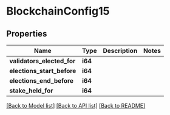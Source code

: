 # BlockchainConfig15

## Properties

Name | Type | Description | Notes
------------ | ------------- | ------------- | -------------
**validators_elected_for** | **i64** |  | 
**elections_start_before** | **i64** |  | 
**elections_end_before** | **i64** |  | 
**stake_held_for** | **i64** |  | 

[[Back to Model list]](../README.md#documentation-for-models) [[Back to API list]](../README.md#documentation-for-api-endpoints) [[Back to README]](../README.md)


